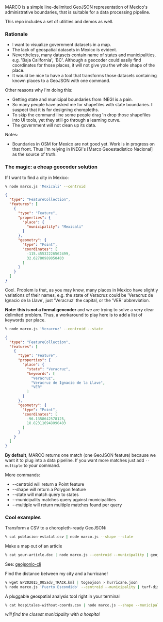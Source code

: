 MARCO is a simple line-delimited GeoJSON representation of Mexico's administrative boundaries, that is suitable for a data processing pipeline.

This repo includes a set of utilities and demos as well.

### Rationale

- I want to visualize government datasets in a map.
- The lack of geospatial datasets in Mexico is evident.
- Nevertheless, many datasets contain name of states and municipalities, e.g. 'Baja California', 'BC'. Although a geocoder could easily find coordinates for those places, it will not give you the whole shape of the place.
- It would be nice to have a tool that transforms those datasets containing known places to a GeoJSON with one command.

Other reasons why I'm doing this:

- Getting state and municipal boundaries from INEGI is a pain.
- So many people have asked me for shapefiles with state boundaries. I suspect that it is for designing choropleths.
- To skip the command line some people drag 'n drop those shapefiles into UI tools, yet they still go through a learning curve.
- The government will not clean up its data.

Notes:

- Boundaries in OSM for Mexico are not good yet. Work is in progress on that front. Thus I'm relying in INEGI's [Marco Geoestadístico Nacional] as the source of truth.

### The magic: a cheap geocoder solution

If I want to find a city in Mexico:

```bash
% node marco.js 'Mexicali' --centroid
```

```json
{
  "type": "FeatureCollection",
  "features": [
    {
      "type": "Feature",
      "properties": {
        "place": {
          "municipality": "Mexicali"
        }
      },
      "geometry": {
        "type": "Point",
        "coordinates": [
          -115.45532226562499,
          32.62780989050403
        ]
      }
    }
  ]
}
```

Cool. Problem is that, as you may know, many places in Mexico have slightly variations of their names, e.g. the state of Veracruz could be 'Veracruz de Ignacio de la Llave', just 'Veracruz' the capital, or the 'VER' abbreviation.

**Note: this is not a formal geocoder** and we are trying to solve a very clear delimited problem. Thus, a workaround to play here is to add a list of keywords per place.

```bash
% node marco.js 'Veracruz' --centroid --state
```

```json
{
  "type": "FeatureCollection",
  "features": [
    {
      "type": "Feature",
      "properties": {
        "place": {
          "state": "Veracruz",
          "keywords": [
            "Veracruz",
            "Veracruz de Ignacio de la Llave",
            "VER"
          ]
        }
      },
      "geometry": {
        "type": "Point",
        "coordinates": [
          -96.1358642578125,
          18.823116948090483
        ]
      }
    }
  ]
}
```

**By default**, MARCO returns one match (one GeoJSON feature) because we want it to plug into a data pipeline. If you want more matches just add `--multiple` to your command.

More commands:

* --centroid will return a Point feature
* --shape will return a Polygon feature
* --state will match query to states
* --municipality matches query against municipalities
* --multiple will return multiple matches found per query

### Cool examples

Transform a CSV to a choropleth-ready GeoJSON:

```bash
% cat poblacion-estatal.csv | node marco.js --shape --state
```

Make a map out of an article

```bash
% cat your-article.doc | node marco.js --centroid --municipality | geojsonio
```

See: [geojsonio-cli](https://github.com/mapbox/geojsonio-cli)

Find the distance between my city and a hurricane!

```bash
% wget EP202015_005adv_TRACK.kml | togeojson > hurricane.json
% node marco.js 'Puerto Escondido' --centroid --municipality | turf-distance hurricane.json
```

A pluggable geospatial analysis tool right in your terminal
```bash
% cat hospitales-without-coords.csv | node marco.js --shape --municipality | turf-distance $MY_LOCATION
```
_will find the closest municipality with a hospital_
